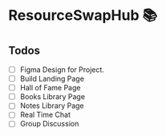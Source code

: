 # ResourceSwapHub 📚

## Todos

- [ ] Figma Design for Project.
- [ ] Build Landing Page
- [ ] Hall of Fame Page
- [ ] Books Library Page
- [ ] Notes Library Page
- [ ] Real Time Chat
- [ ] Group Discussion
